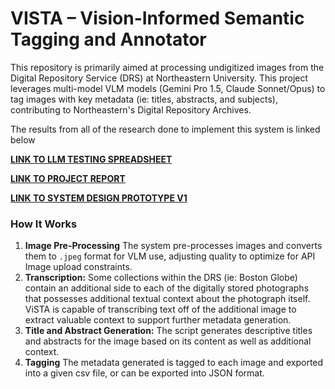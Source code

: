 # VISTA – Vision-Informed Semantic Tagging and Annotator

This repository is primarily aimed at processing undigitized images from the Digital Repository Service (DRS) at Northeastern University. This project leverages multi-model VLM models (Gemini Pro 1.5, Claude Sonnet/Opus) to tag images with key metadata (ie: titles, abstracts, and subjects), contributing to Northeastern's Digital Repository Archives.

The results from all of the research done to implement this system is linked below

**[LINK TO LLM TESTING SPREADSHEET](https://docs.google.com/spreadsheets/d/1R5ee1EAB3jAFGcf7yF1zcKy2gPfhhpjEfJ12hB3jQ3M/edit?usp=sharing)**

**[LINK TO PROJECT REPORT](https://docs.google.com/document/d/1D2Sl5qin717Rd5SLhbf8nJ0PCjrHwAxFPNjmyL1c4vk/edit?usp=sharing)**

**[LINK TO SYSTEM DESIGN PROTOTYPE V1](System_Design_(ROUGHDRAFT).pdf)**

### How It Works
1. **Image Pre-Processing** The system pre-processes images and converts them to `.jpeg` format for VLM use, adjusting quality to optimize for API Image upload constraints. 
2. **Transcription:** Some collections within the DRS (ie: Boston Globe) contain an additional side to each of the digitally stored photographs that possesses additional textual context about the photograph itself. ViSTA is capable of transcribing text off of the additional image to extract valuable context to support further metadata generation.
3. **Title and Abstract Generation:** The script generates descriptive titles and abstracts for the image based on its content as well as additional context.
4. **Tagging** The metadata generated is tagged to each image and exported into a given csv file, or can be exported into JSON format. 
